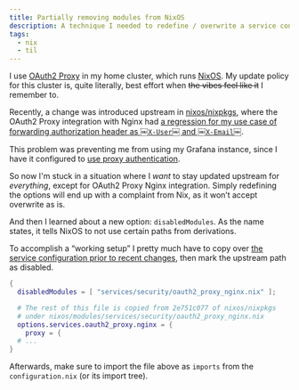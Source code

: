 ```yaml
---
title: Partially removing modules from NixOS
description: A technique I needed to redefine / overwrite a service configuration which was defined upstream.
tags:
  - nix
  - til
---
```


I use [OAuth2 Proxy](https://oauth2-proxy.github.io/oauth2-proxy/) in my home cluster, which runs [NixOS](https://nixos.org). My update policy for this cluster is, quite literally, best effort when ~~the vibes feel like it~~ I remember to.

Recently, a change was introduced upstream in [nixos/nixpkgs](https://github.com/nixos/nixpkgs), where the OAuth2 Proxy integration with Nginx had [a regression for my use case of forwarding authorization header as ￼`X-User`￼ and ￼`X-Email`￼](https://github.com/NixOS/nixpkgs/issues/305266).

This problem was preventing me from using my Grafana instance, since I have it configured to [use proxy authentication](https://grafana.com/docs/grafana/latest/setup-grafana/configure-security/configure-authentication/auth-proxy/).

So now I'm stuck in a situation where I _want_ to stay updated upstream for _everything_, except for OAuth2 Proxy Nginx integration. Simply redefining the options will end up with a complaint from Nix, as it won’t accept overwrite as is.

And then I learned about a new option: `disabledModules`. As the name states, it tells NixOS to not use certain paths from derivations.

To accomplish a “working setup” I pretty much have to copy over [the service configuration prior to recent changes](https://github.com/NixOS/nixpkgs/blob/2e751c0772b9d48ff6923569adfa661b030ab6a2/nixos/modules/services/security/oauth2_proxy_nginx.nix), then mark the upstream path as disabled.

```nix
{
  disabledModules = [ "services/security/oauth2_proxy_nginx.nix" ];

  # The rest of this file is copied from 2e751c077 of nixos/nixpkgs
  # under nixos/modules/services/security/oauth2_proxy_nginx.nix
  options.services.oauth2_proxy.nginx = {
    proxy = {
  # ...
}
```

Afterwards, make sure to import the file above as `imports` from the `configuration.nix` (or its import tree).
